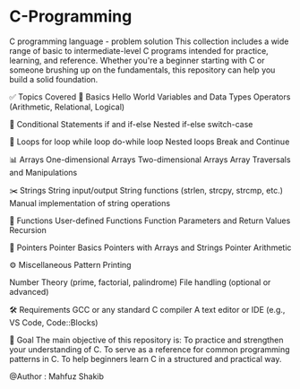 # C-Programming
C programming language - problem solution
This collection includes a wide range of basic to intermediate-level C programs intended for practice, learning, and reference. Whether you're a beginner starting with C or someone brushing up on the fundamentals, this repository can help you build a solid foundation.

✅ Topics Covered
🧱 Basics
Hello World
Variables and Data Types
Operators (Arithmetic, Relational, Logical)

🔀 Conditional Statements
if and if-else
Nested if-else
switch-case

🔁 Loops
for loop
while loop
do-while loop
Nested loops
Break and Continue

📊 Arrays
One-dimensional Arrays
Two-dimensional Arrays
Array Traversals and Manipulations

✂️ Strings
String input/output
String functions (strlen, strcpy, strcmp, etc.)
Manual implementation of string operations

🧮 Functions
User-defined Functions
Function Parameters and Return Values
Recursion

📍 Pointers
Pointer Basics
Pointers with Arrays and Strings
Pointer Arithmetic

⚙️ Miscellaneous
Pattern Printing

Number Theory (prime, factorial, palindrome)
File handling (optional or advanced)

🛠️ Requirements
GCC or any standard C compiler
A text editor or IDE (e.g., VS Code, Code::Blocks)

🎯 Goal
The main objective of this repository is:
To practice and strengthen your understanding of C.
To serve as a reference for common programming patterns in C.
To help beginners learn C in a structured and practical way.



@Author : Mahfuz Shakib
